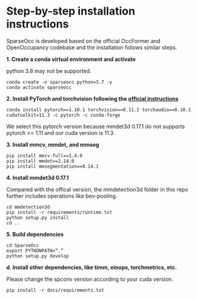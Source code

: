 # Step-by-step installation instructions

SparseOcc is developed based on the official OccFormer and OpenOccupancy codebase and the installation follows similar steps.

**1. Create a conda virtual environment and activate**

python 3.8 may not be supported.
```shell
conda create -n sparseocc python=3.7 -y
conda activate sparseocc
```

**2. Install PyTorch and torchvision following the [official instructions](https://pytorch.org/get-started/previous-versions/)**
```shell
conda install pytorch==1.10.1 torchvision==0.11.2 torchaudio==0.10.1 cudatoolkit=11.3 -c pytorch -c conda-forge
```
We select this pytorch version because mmdet3d 0.17.1 do not supports pytorch >= 1.11 and our cuda version is 11.3 .

**3. Install mmcv, mmdet, and mmseg**
```shell
pip install mmcv-full==1.4.0
pip install mmdet==2.14.0
pip install mmsegmentation==0.14.1
```

**4. Install mmdet3d 0.17.1**

Compared with the offical version, the mmdetection3d folder in this repo further includes operations like bev-pooling. 

```shell
cd mmdetection3d
pip install -r requirements/runtime.txt
python setup.py install
cd ..
```

**5. Build dependencies**
```shell
cd SparseOcc
export PYTHONPATH=“.”
python setup.py develop
```

**d. Install other dependencies, like timm, einops, torchmetrics, etc.**

Please change the spconv version according to your cuda version.
```shell
pip install -r docs/requirements.txt
```
